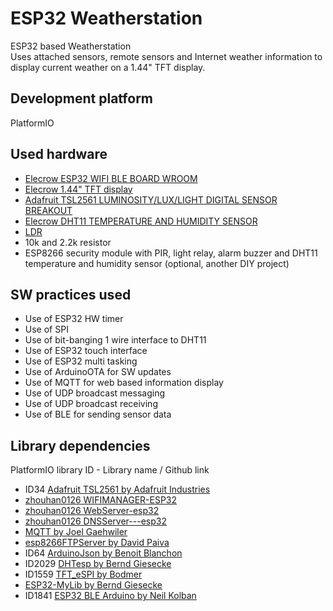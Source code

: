 # ESP32 Weatherstation
ESP32 based Weatherstation		
Uses attached sensors, remote sensors and Internet weather information to display current weather on a 1.44" TFT display.		

## Development platform		
PlatformIO

## Used hardware		
- [Elecrow ESP32 WIFI BLE BOARD WROOM](https://circuit.rocks/esp32-wifi-ble-board-wroom.html?search=ESP32)		
- [Elecrow 1.44" TFT display](https://circuit.rocks/displays/tft-display-128x128)		
- [Adafruit TSL2561 LUMINOSITY/LUX/LIGHT DIGITAL SENSOR BREAKOUT](https://circuit.rocks/luminosity-lux-light-adafruit-tsl2561-digital-sensor-breakout?search=TSL2561)		
- [Elecrow DHT11 TEMPERATURE AND HUMIDITY SENSOR](https://circuit.rocks/temperature-and-humidity-dht11-sensor.html?search=DHT11)		
- [LDR](http://ph.rs-online.com/web/p/ldr-light-dependent-resistors/9146710/)		
- 10k and 2.2k resistor	 
- ESP8266 security module with PIR, light relay, alarm buzzer and DHT11 temperature and humidity sensor (optional, another DIY project)		

## SW practices used	 
- Use of ESP32 HW timer		
- Use of SPI		
- Use of bit-banging 1 wire interface to DHT11		
- Use of ESP32 touch interface		
- Use of ESP32 multi tasking		
- Use of ArduinoOTA for SW updates		 
- Use of MQTT for web based information display
- Use of UDP broadcast messaging
- Use of UDP broadcast receiving		
- Use of BLE for sending sensor data		

## Library dependencies		
PlatformIO library ID - Library name / Github link
- ID34 [Adafruit TSL2561 by Adafruit Industries](https://github.com/adafruit/Adafruit_TSL2561)		
- [zhouhan0126 WIFIMANAGER-ESP32](https://github.com/zhouhan0126/WIFIMANAGER-ESP32)		
- [zhouhan0126 WebServer-esp32](https://github.com/zhouhan0126/WebServer-esp32)		
- [zhouhan0126 DNSServer---esp32](https://github.com/zhouhan0126/DNSServer---esp32)		
- [MQTT by Joel Gaehwiler](https://github.com/256dpi/arduino-mqtt)		
- [esp8266FTPServer by David Paiva](https://github.com/nailbuster/esp8266FTPServer)		
- ID64 [ArduinoJson by Benoit Blanchon](https://github.com/bblanchon/ArduinoJson)		
- ID2029 [DHTesp by Bernd Giesecke](https://github.com/beegee-tokyo/DHTesp)		
- ID1559 [TFT_eSPI by Bodmer](https://github.com/Bodmer/TFT_eSPI)		
- [ESP32-MyLib by Bernd Giesecke](https://github.com/beegee-tokyo/ESP32-MyLib)		
- ID1841 [ESP32 BLE Arduino by Neil Kolban](https://github.com/nkolban/ESP32_BLE_Arduino)		
